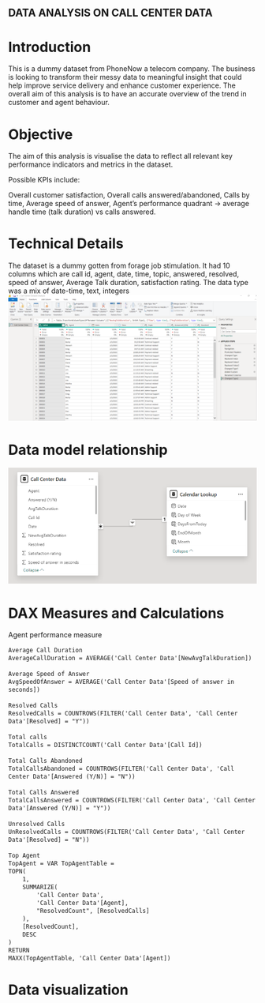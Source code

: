 ## DATA ANALYSIS ON CALL CENTER DATA
# Introduction
This is a dummy dataset from PhoneNow a telecom company. The business is looking to transform their messy data to meaningful insight that could help improve service delivery and enhance customer experience. 
The overall aim of this analysis is to have an accurate overview of the trend in customer and agent behaviour.

# Objective
The aim of this analysis is visualise the data to reflect all relevant key performance indicators and metrics in the dataset.

Possible KPIs include:

Overall customer satisfaction, Overall calls answered/abandoned, Calls by time, Average speed of answer, Agent’s performance quadrant -> average handle time (talk duration) vs calls answered.

# Technical Details
The dataset is a dummy gotten from forage job stimulation. It had 10 columns which are call id, agent, date, time, topic, answered, resolved, speed of answer, Average Talk duration, satisfaction rating. 
The data type was a mix of date-time, text, integers
![](https://github.com/MarySabestine/Data-Visualisation-with-BI-Tools/blob/main/CC%20Dataset.png)

  # Data model relationship
  ![](https://github.com/MarySabestine/Data-Visualisation-with-BI-Tools/blob/main/model%20view.png)

  # DAX Measures and Calculations
  Agent performance measure
  
    Average Call Duration
    AverageCallDuration = AVERAGE('Call Center Data'[NewAvgTalkDuration])

    Average Speed of Answer
    AvgSpeedOfAnswer = AVERAGE('Call Center Data'[Speed of answer in seconds])

    Resolved Calls
    ResolvedCalls = COUNTROWS(FILTER('Call Center Data', 'Call Center Data'[Resolved] = "Y"))

    Total calls
    TotalCalls = DISTINCTCOUNT('Call Center Data'[Call Id])

    Total Calls Abandoned
    TotalCallsAbandoned = COUNTROWS(FILTER('Call Center Data', 'Call Center Data'[Answered (Y/N)] = "N"))

    Total Calls Answered
    TotalCallsAnswered = COUNTROWS(FILTER('Call Center Data', 'Call Center Data'[Answered (Y/N)] = "Y"))

    Unresolved Calls
    UnResolvedCalls = COUNTROWS(FILTER('Call Center Data', 'Call Center Data'[Resolved] = "N"))

    Top Agent
    TopAgent = VAR TopAgentTable = 
    TOPN(
        1, 
        SUMMARIZE(
            'Call Center Data', 
            'Call Center Data'[Agent], 
            "ResolvedCount", [ResolvedCalls]
        ), 
        [ResolvedCount], 
        DESC
    )
    RETURN
    MAXX(TopAgentTable, 'Call Center Data'[Agent])

# Data visualization


    
